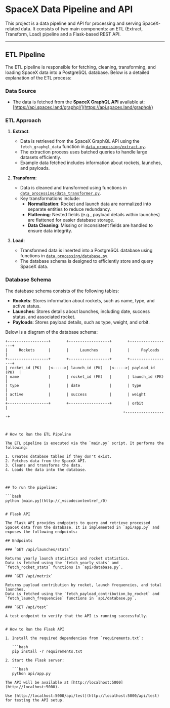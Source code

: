 # SpaceX Data Pipeline and API

This project is a data pipeline and API for processing and serving SpaceX-related data. It consists of two main components: an ETL (Extract, Transform, Load) pipeline and a Flask-based REST API.

---

## ETL Pipeline

The ETL pipeline is responsible for fetching, cleaning, transforming, and loading SpaceX data into a PostgreSQL database. Below is a detailed explanation of the ETL process:

### Data Source
- The data is fetched from the **SpaceX GraphQL API** available at:  
  [https://api.spacex.land/graphql/](https://api.spacex.land/graphql/)

### ETL Approach

1. **Extract**:
   - Data is retrieved from the SpaceX GraphQL API using the `fetch_graphql_data` function in [`data_processing/extract.py`](data_processing/extract.py).
   - The extraction process uses batched queries to handle large datasets efficiently.
   - Example data fetched includes information about rockets, launches, and payloads.

2. **Transform**:
   - Data is cleaned and transformed using functions in [`data_processing/data_transformer.py`](data_processing/data_transformer.py).
   - Key transformations include:
     - **Normalization**: Rocket and launch data are normalized into separate entities to reduce redundancy.
     - **Flattening**: Nested fields (e.g., payload details within launches) are flattened for easier database storage.
     - **Data Cleaning**: Missing or inconsistent fields are handled to ensure data integrity.

3. **Load**:
   - Transformed data is inserted into a PostgreSQL database using functions in [`data_processing/database.py`](data_processing/database.py).
   - The database schema is designed to efficiently store and query SpaceX data.

### Database Schema

The database schema consists of the following tables:

- **Rockets**: Stores information about rockets, such as name, type, and active status.
- **Launches**: Stores details about launches, including date, success status, and associated rocket.
- **Payloads**: Stores payload details, such as type, weight, and orbit.

Below is a diagram of the database schema:

```plaintext
+------------------+       +------------------+       +------------------+
|     Rockets      |       |     Launches     |       |     Payloads     |
+------------------+       +------------------+       +------------------+
| rocket_id (PK)   |<----->| launch_id (PK)   |<----->| payload_id (PK)  |
| name             |       | rocket_id (FK)   |       | launch_id (FK)   |
| type             |       | date             |       | type             |
| active           |       | success          |       | weight           |
+------------------+       +------------------+       | orbit            |
                                                    +------------------+



# How to Run the ETL Pipeline

The ETL pipeline is executed via the `main.py` script. It performs the following:

1. Creates database tables if they don't exist.
2. Fetches data from the SpaceX API.
3. Cleans and transforms the data.
4. Loads the data into the database.



## To run the pipeline:

```bash
python [main.py](http://_vscodecontentref_/0)


# Flask API

The Flask API provides endpoints to query and retrieve processed SpaceX data from the database. It is implemented in `api/app.py` and exposes the following endpoints:

## Endpoints

### `GET /api/launches/stats`

Returns yearly launch statistics and rocket statistics.  
Data is fetched using the `fetch_yearly_stats` and `fetch_rocket_stats` functions in `api/database.py`.

### `GET /api/metrix`

Returns payload contribution by rocket, launch frequencies, and total launches.  
Data is fetched using the `fetch_payload_contribution_by_rocket` and `fetch_launch_frequencies` functions in `api/database.py`.

### `GET /api/test`

A test endpoint to verify that the API is running successfully.


# How to Run the Flask API

1. Install the required dependencies from `requirements.txt`:

   ```bash
   pip install -r requirements.txt

2. Start the Flask server:

   ```bash
   python api/app.py

The API will be available at [http://localhost:5000](http://localhost:5000).

Use [http://localhost:5000/api/test](http://localhost:5000/api/test) for testing the API setup.



